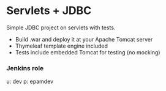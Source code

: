 # Servlets + JDBC

Simple JDBC project on servlets with tests.
* Build .war and deploy it at your Apache Tomcat server
* Thymeleaf template engine included
* Tests include embedded Tomcat for testing (no mocking)

### Jenkins role
u: dev
p: epamdev
